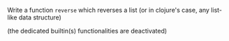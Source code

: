 Write a function `reverse` which reverses a list (or in clojure's case, any list-like data structure)

(the dedicated builtin(s) functionalities are deactivated)
